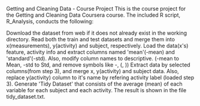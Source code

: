Getting and Cleaning Data - Course Project
This is the course project for the Getting and Cleaning Data Coursera course.
The included R script, R_Analysis, conducts the following:


Download the dataset from web if it does not already exist in the working directory.
Read both the train and test datasets and merge them into x(measurements), y(activity) and subject, respectively.
Load the data(x's) feature, activity info and extract columns named 'mean'(-mean) and 'standard'(-std). Also, modify column names to descriptive. (-mean to Mean, -std to Std, and remove symbols like -, (, ))
Extract data by selected columns(from step 3), and merge x, y(activity) and subject data. Also, replace y(activity) column to it's name by refering activity label (loaded step 3).
Generate 'Tidy Dataset' that consists of the average (mean) of each variable for each subject and each activity. The result is shown in the file tidy_dataset.txt.
